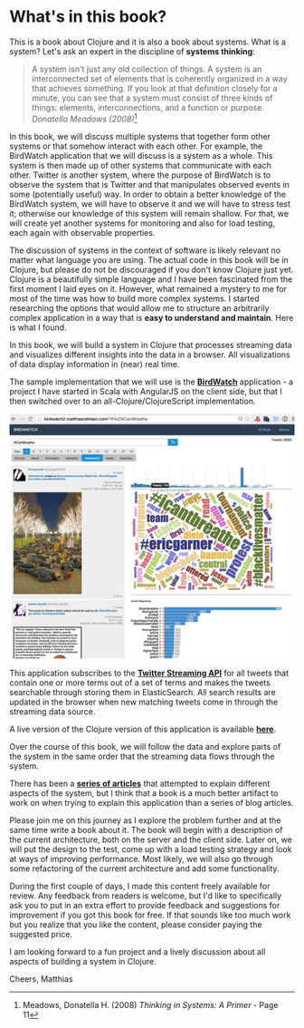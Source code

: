 # What's in this book?

This is a book about Clojure and it is also a book about systems. What is a system? Let's ask an expert in the discipline of **systems thinking**:

> A system isn't just any old collection of things. A system is an interconnected set of
elements that is coherently organized in a way that achieves something. If you look at that definition closely for a minute, you can see that a system must consist of three kinds of things: elements, interconnections, and a function or purpose. 
> _Donatella Meadows (2008)_[^Meadows]

In this book, we will discuss multiple systems that together form other systems or that somehow interact with each other. For example, the BirdWatch application that we will discuss is a system as a whole. This system is then made up of other systems that communicate with each other. Twitter is another system, where the purpose of BirdWatch is to observe the system that is Twitter and that manipulates observed events in some (potentially useful) way. In order to obtain a better knowledge of the BirdWatch system, we will have to observe it and we will have to stress test it; otherwise our knowledge of this system will remain shallow. For that, we will create yet another systems for monitoring and also for load testing, each again with observable properties.

The discussion of systems in the context of software is likely relevant no matter what language you are using. The actual code in this book will be in Clojure, but please do not be discouraged if you don't know Clojure just yet. Clojure is a beautifully simple language and I have been fascinated from the first moment I laid eyes on it. However, what remained a mystery to me for most of the time was how to build more complex systems. I started researching the options that would allow me to structure an arbitrarily complex application in a way that is **easy to understand and maintain**. Here is what I found.

In this book, we will build a system in Clojure that processes streaming data and visualizes different insights into the data in a browser. All visualizations of data display information in (near) real time.

The sample implementation that we will use is the **[BirdWatch](https://github.com/matthiasn/BirdWatch)** application - a project I have started in Scala with AngularJS on the client side, but that I then switched over to an all-Clojure/ClojureScript implementation.

![Screenshot](images/screenshot.png)

This application subscribes to the **[Twitter Streaming API](https://dev.twitter.com/docs/streaming-apis)** for all tweets that contain one or more terms out of a set of terms and makes the tweets searchable through storing them in ElasticSearch. All search results are updated in the browser when new matching tweets come in through the streaming data source.

A live version of the Clojure version of this application is available **[here](http://birdwatch2.matthiasnehlsen.com/#*)**.

Over the course of this book, we will follow the data and explore parts of the system in the same order that the streaming data flows through the system.

There has been a **[series of articles](http://matthiasnehlsen.com/blog/2014/09/24/Building-Systems-in-Clojure-1/)** that attempted to explain different aspects of the system, but I think that a book is a much better artifact to work on when trying to explain this application than a series of blog articles.

Please join me on this journey as I explore the problem further and at the same time write a book about it. The book will begin with a description of the current architecture, both on the server and the client side. Later on, we will put the design to the test, come up with a load testing strategy and look at ways of improving performance. Most likely, we will also go through some refactoring of the current architecture and add some functionality.

During the first couple of days, I made this content freely available for review. Any feedback from readers is welcome, but I'd like to specifically ask you to put in an extra effort to provide feedback and suggestions for improvement if you got this book for free. If that sounds like too much work but you realize that you like the content, please consider paying the suggested price.

I am looking forward to a fun project and a lively discussion about all aspects of building a system in Clojure.

Cheers,
Matthias

[^Meadows]: Meadows, Donatella H. (2008) _Thinking in Systems: A Primer_ - Page 11